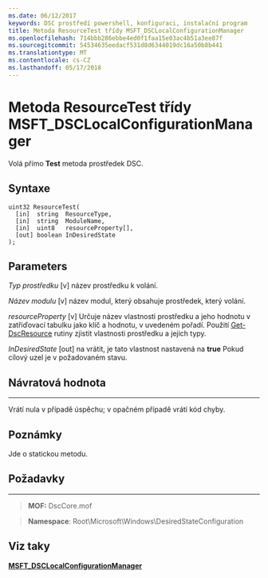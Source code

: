 ```yaml
---
ms.date: 06/12/2017
keywords: DSC prostředí powershell, konfiguraci, instalační program
title: Metoda ResourceTest třídy MSFT_DSCLocalConfigurationManager
ms.openlocfilehash: 714bbb286ebbe4ed0f1faa15e03ac4b51a3ee87f
ms.sourcegitcommit: 54534635eedacf531d8d6344019dc16a50b8b441
ms.translationtype: MT
ms.contentlocale: cs-CZ
ms.lasthandoff: 05/17/2018
---
```

# <a name="resourcetest-method-of-the-msftdsclocalconfigurationmanager-class"></a>Metoda ResourceTest třídy MSFT_DSCLocalConfigurationManager

Volá přímo **Test** metoda prostředek DSC.

<a name="syntax"></a>Syntaxe
------

```mof
uint32 ResourceTest(
  [in]  string  ResourceType,
  [in]  string  ModuleName,
  [in]  uint8   resourceProperty[],
  [out] boolean InDesiredState
);
```

<a name="parameters"></a>Parameters
----------

*Typ prostředku* \[v\] název prostředku k volání.

*Název modulu* \[v\] název modul, který obsahuje prostředek, který volání.

*resourceProperty* \[v\] Určuje název vlastnosti prostředku a jeho hodnotu v zatřiďovací tabulku jako klíč a hodnotu, v uvedeném pořadí. Použití [Get-DscResource](https://technet.microsoft.com/library/dn521625.aspx) rutiny zjistit vlastnosti prostředku a jejich typy.

*InDesiredState* \[out\] na vrátit, je tato vlastnost nastavená na **true** Pokud cílový uzel je v požadovaném stavu.

## <a name="return-value"></a>Návratová hodnota
------------

Vrátí nula v případě úspěchu; v opačném případě vrátí kód chyby.

## <a name="remarks"></a>Poznámky

Jde o statickou metodu.

## <a name="requirements"></a>Požadavky
------------
>**MOF:** DscCore.mof

>**Namespace**: Root\Microsoft\Windows\DesiredStateConfiguration


## <a name="see-also"></a>Viz taky


[**MSFT_DSCLocalConfigurationManager**](msft-dsclocalconfigurationmanager.md)